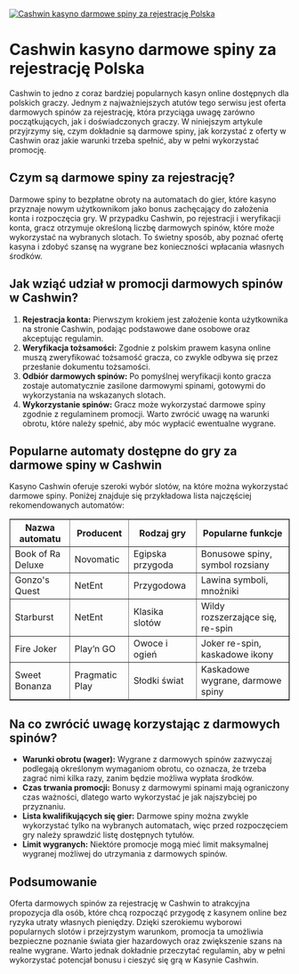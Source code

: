 [![Cashwin kasyno darmowe spiny za rejestrację Polska](https://123-caf.pages.dev/gitsignup.png)](https://vrmoo.ru/Bt82HjjY)

<h1>Cashwin kasyno darmowe spiny za rejestrację Polska</h1> <p>Cashwin to jedno z coraz bardziej popularnych kasyn online dostępnych dla polskich graczy. Jednym z najważniejszych atutów tego serwisu jest oferta darmowych spinów za rejestrację, która przyciąga uwagę zarówno początkujących, jak i doświadczonych graczy. W niniejszym artykule przyjrzymy się, czym dokładnie są darmowe spiny, jak korzystać z oferty w Cashwin oraz jakie warunki trzeba spełnić, aby w pełni wykorzystać promocję.</p>  <h2>Czym są darmowe spiny za rejestrację?</h2> <p>Darmowe spiny to bezpłatne obroty na automatach do gier, które kasyno przyznaje nowym użytkownikom jako bonus zachęcający do założenia konta i rozpoczęcia gry. W przypadku Cashwin, po rejestracji i weryfikacji konta, gracz otrzymuje określoną liczbę darmowych spinów, które może wykorzystać na wybranych slotach. To świetny sposób, aby poznać ofertę kasyna i zdobyć szansę na wygrane bez konieczności wpłacania własnych środków.</p>  <h2>Jak wziąć udział w promocji darmowych spinów w Cashwin?</h2> <ol> <li><strong>Rejestracja konta:</strong> Pierwszym krokiem jest założenie konta użytkownika na stronie Cashwin, podając podstawowe dane osobowe oraz akceptując regulamin.</li> <li><strong>Weryfikacja tożsamości:</strong> Zgodnie z polskim prawem kasyna online muszą zweryfikować tożsamość gracza, co zwykle odbywa się przez przesłanie dokumentu tożsamości.</li> <li><strong>Odbiór darmowych spinów:</strong> Po pomyślnej weryfikacji konto gracza zostaje automatycznie zasilone darmowymi spinami, gotowymi do wykorzystania na wskazanych slotach.</li> <li><strong>Wykorzystanie spinów:</strong> Gracz może wykorzystać darmowe spiny zgodnie z regulaminem promocji. Warto zwrócić uwagę na warunki obrotu, które należy spełnić, aby móc wypłacić ewentualne wygrane.</li> </ol>  <h2>Popularne automaty dostępne do gry za darmowe spiny w Cashwin</h2> <p>Kasyno Cashwin oferuje szeroki wybór slotów, na które można wykorzystać darmowe spiny. Poniżej znajduje się przykładowa lista najczęściej rekomendowanych automatów:</p>  <table border="1" cellpadding="8" cellspacing="0" style="border-collapse: collapse; width: 100%;"> <tr> <th>Nazwa automatu</th> <th>Producent</th> <th>Rodzaj gry</th> <th>Popularne funkcje</th> </tr> <tr> <td>Book of Ra Deluxe</td> <td>Novomatic</td> <td>Egipska przygoda</td> <td>Bonusowe spiny, symbol rozsiany</td> </tr> <tr> <td>Gonzo's Quest</td> <td>NetEnt</td> <td>Przygodowa</td> <td>Lawina symboli, mnożniki</td> </tr> <tr> <td>Starburst</td> <td>NetEnt</td> <td>Klasika slotów</td> <td>Wildy rozszerzające się, re-spin</td> </tr> <tr> <td>Fire Joker</td> <td>Play’n GO</td> <td>Owoce i ogień</td> <td>Joker re-spin, kaskadowe ikony</td> </tr> <tr> <td>Sweet Bonanza</td> <td>Pragmatic Play</td> <td>Słodki świat</td> <td>Kaskadowe wygrane, darmowe spiny</td> </tr> </table>  <h2>Na co zwrócić uwagę korzystając z darmowych spinów?</h2> <ul> <li><strong>Warunki obrotu (wager):</strong> Wygrane z darmowych spinów zazwyczaj podlegają określonym wymaganiom obrotu, co oznacza, że trzeba zagrać nimi kilka razy, zanim będzie możliwa wypłata środków.</li> <li><strong>Czas trwania promocji:</strong> Bonusy z darmowymi spinami mają ograniczony czas ważności, dlatego warto wykorzystać je jak najszybciej po przyznaniu.</li> <li><strong>Lista kwalifikujących się gier:</strong> Darmowe spiny można zwykle wykorzystać tylko na wybranych automatach, więc przed rozpoczęciem gry należy sprawdzić listę dostępnych tytułów.</li> <li><strong>Limit wygranych:</strong> Niektóre promocje mogą mieć limit maksymalnej wygranej możliwej do utrzymania z darmowych spinów.</li> </ul>  <h2>Podsumowanie</h2> <p>Oferta darmowych spinów za rejestrację w Cashwin to atrakcyjna propozycja dla osób, które chcą rozpocząć przygodę z kasynem online bez ryzyka utraty własnych pieniędzy. Dzięki szerokiemu wyborowi popularnych slotów i przejrzystym warunkom, promocja ta umożliwia bezpieczne poznanie świata gier hazardowych oraz zwiększenie szans na realne wygrane. Warto jednak dokładnie przeczytać regulamin, aby w pełni wykorzystać potencjał bonusu i cieszyć się grą w Kasynie Cashwin.</p>